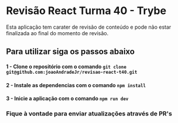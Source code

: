 # Revisão React Turma 40 - Trybe

Esta aplicação tem carater de revisão de conteúdo e pode não estar finalizada ao final do momento de revisão.

## Para utilizar siga os passos abaixo

#### 1 - Clone o repositório com o comando `git clone git@github.com:joaoAndradeJr/revisao-react-t40.git`
#### 2 - Instale as dependencias com o comando `npm install`
#### 3 - Inicie a aplicação com o comando `npm run dev`

### Fique à vontade para enviar atualizações através de PR's
